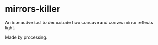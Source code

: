 # mirrors-killer

An interactive tool to demostrate how concave and convex mirror reflects light.

Made by processing.
